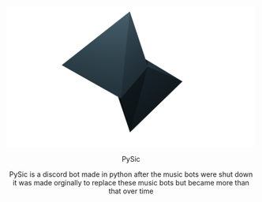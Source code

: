 
![Screenshot](icon.png)

<p align="center">
  PySic
  </p>

<p align="center">
  PySic is a discord bot made in python after the music bots were shut down it was made orginally to replace these music bots but became more than that over time
  </p>
